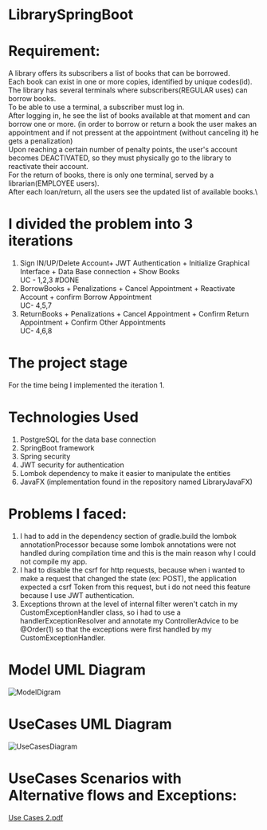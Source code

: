 # LibrarySpringBoot
# Requirement:
  A library offers its subscribers a list of books that can be borrowed.\
  Each book can exist in one or more copies, identified by unique codes(id). \
  The library has several terminals where subscribers(REGULAR uses) can borrow books. \
  To be able to use a terminal, a subscriber must log in. \
  After logging in, he see the list of books available at that moment and can borrow one or more.  (in order to borrow or return a book the user makes an appointment and if not pressent at the appointment (without canceling it) he gets a penalization)\
  Upon reaching a certain number of penalty points, the user's account becomes DEACTIVATED, so they must physically go to the library to reactivate their account.\
  For the return of books, there is only one terminal, served by a librarian(EMPLOYEE users). \
  After each loan/return, all the users see the updated list of available books.\

# I divided the problem into 3 iterations 
1. Sign IN/UP/Delete Account+ JWT Authentication + Initialize Graphical Interface + Data Base connection + Show Books\
UC - 1,2,3 #DONE
3. BorrowBooks + Penalizations + Cancel Appointment + Reactivate Account + confirm Borrow Appointment\
  UC- 4,5,7
4. ReturnBooks + Penalizations + Cancel Appointment + Confirm Return Appointment + Confirm Other Appointments\
  UC- 4,6,8

# The project stage
For the time being I implemented the iteration 1.
# Technologies Used
1. PostgreSQL for the data base connection
2. SpringBoot framework
3. Spring security
4. JWT security for authentication
5. Lombok dependency to make it easier to manipulate the entities
6. JavaFX (implementation found in the repository named LibraryJavaFX)

# Problems I faced:
  1. I had to add in the dependency section of gradle.build the lombok annotationProcessor because some lombok annotations were not handled during compilation time and this is the main reason why I could not compile my app.
  2. I had to disable the csrf for http requests, because when i wanted to make a request that changed the state (ex: POST), the application expected a csrf Token from this request, but i do not need this feature because I use JWT authentication.
  3. Exceptions thrown at the level of internal filter weren't catch in my CustomExceptionHandler class, so i had to use a handlerExceptionResolver and annotate my ControllerAdvice to be @Order(1) so that the exceptions were first handled by my CustomExceptionHandler.
   
# Model UML Diagram
![ModelDigram](https://github.com/DariusB12/LibrarySpringBoot/assets/131203165/ea8cc665-3980-4491-ad78-610a5e343bd7)


# UseCases UML Diagram
![UseCasesDiagram](https://github.com/DariusB12/LibrarySpringBoot/assets/131203165/be306242-ef9b-45f4-b38d-0a49b57db777)


# UseCases Scenarios with Alternative flows and Exceptions:
[Use Cases 2.pdf](https://github.com/DariusB12/LibrarySpringBoot/files/14855176/Use.Cases.2.pdf)
